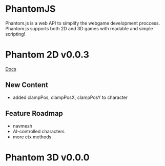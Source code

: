# PhantomJS
Phantom.js is a web API to simplify the webgame development proccess.
Phantom.js supports both 2D and 3D games with readable and simple scripting!

# Phantom 2D v0.0.3
[Docs](https://docs.google.com/document/d/1928QiduJZWzF_hCdbAx2s4jWh1d92vtkKphrdU-Qttk/edit?usp=sharing)

## New Content
- added clampPos, clampPosX, clampPosY to character

## Feature Roadmap
- navmesh
- AI-controlled characters
- more ctx methods

# Phantom 3D v0.0.0
